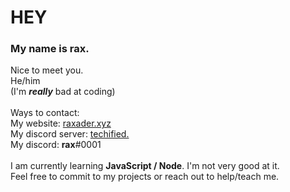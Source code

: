 # HEY
### My name is rax.
Nice to meet you. 
<br>
He/him
<br>
(I'm ***really*** bad at coding)
<br>
<br>
Ways to contact: 
<br>
My website: [raxader.xyz](http://raxader.xyz "secret message: I hate you")
<br>
My discord server: [techified.](https://discord.gg/qsFdvFUMeY "this is a great server")
<br>
My discord: **rax**#0001
<br>
<br>
I am currently learning **JavaScript / Node**. I'm not very good at it. 
<br>
Feel free to commit to my projects or reach out to help/teach me.
